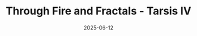 ---
title: Through Fire and Fractals - Tarsis IV
draft: false
tags:
  - through-fire-and-fractals/location/planet
date: 2025-06-12
up: "[[Locations]]"
---